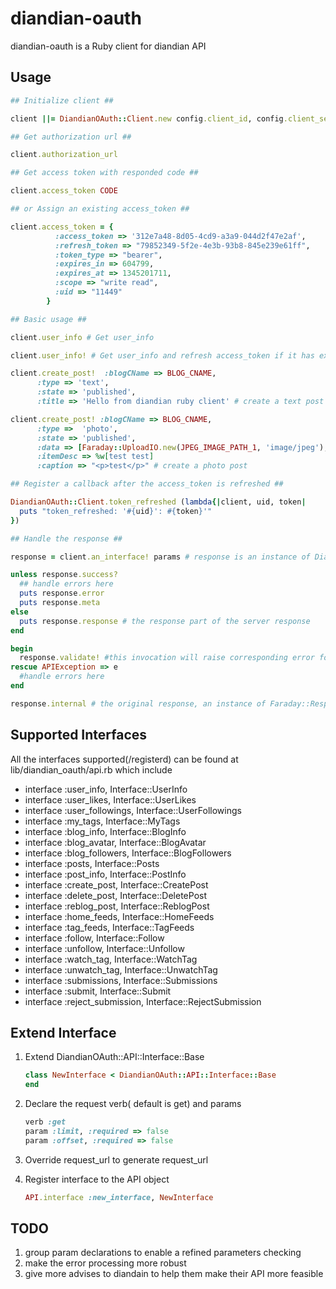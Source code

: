 diandian-oauth
==============

diandian-oauth is a Ruby client for diandian API

Usage
-----

```ruby
## Initialize client ##

client ||= DiandianOAuth::Client.new config.client_id, config.client_secret, config.client_options

## Get authorization url ##

client.authorization_url

## Get access token with responded code ##

client.access_token CODE

## or Assign an existing access_token ##

client.access_token = {
          :access_token => '312e7a48-8d05-4cd9-a3a9-044d2f47e2af',
          :refresh_token => "79852349-5f2e-4e3b-93b8-845e239e61ff",
          :token_type => "bearer",
          :expires_in => 604799,
          :expires_at => 1345201711,
          :scope => "write read",
          :uid => "11449"
        }

## Basic usage ##

client.user_info # Get user_info

client.user_info! # Get user_info and refresh access_token if it has expired

client.create_post!  :blogCName => BLOG_CNAME,
      :type => 'text',
      :state => 'published',
      :title => 'Hello from diandian ruby client' # create a text post

client.create_post! :blogCName => BLOG_CNAME,
      :type =>  'photo',
      :state => 'published',
      :data => [Faraday::UploadIO.new(JPEG_IMAGE_PATH_1, 'image/jpeg'), Faraday::UploadIO.new(JPEG_IMAGE_PATH_2, 'image/jpeg')],
      :itemDesc => %w[test test]
      :caption => "<p>test</p>" # create a photo post

## Register a callback after the access_token is refreshed ##

DiandianOAuth::Client.token_refreshed (lambda{|client, uid, token|
  puts "token_refreshed: '#{uid}': #{token}'"
})

## Handle the response ##

response = client.an_interface! params # response is an instance of DiandianOAuth::Response

unless response.success?
  ## handle errors here
  puts response.error
  puts response.meta
else
  puts response.response # the response part of the server response
end

begin
  response.validate! #this invocation will raise corresponding error for an error response
rescue APIException => e
  #handle errors here
end

response.internal # the original response, an instance of Faraday::Response
```

Supported Interfaces
-------------------

All the interfaces supported(/registerd) can be found at lib/diandian_oauth/api.rb which include

* interface :user_info, Interface::UserInfo
* interface :user_likes, Interface::UserLikes
* interface :user_followings, Interface::UserFollowings
* interface :my_tags, Interface::MyTags
* interface :blog_info, Interface::BlogInfo
* interface :blog_avatar, Interface::BlogAvatar
* interface :blog_followers, Interface::BlogFollowers
* interface :posts, Interface::Posts
* interface :post_info, Interface::PostInfo
* interface :create_post, Interface::CreatePost
* interface :delete_post, Interface::DeletePost
* interface :reblog_post, Interface::ReblogPost
* interface :home_feeds, Interface::HomeFeeds
* interface :tag_feeds, Interface::TagFeeds
* interface :follow, Interface::Follow
* interface :unfollow, Interface::Unfollow
* interface :watch_tag, Interface::WatchTag
* interface :unwatch_tag, Interface::UnwatchTag
* interface :submissions, Interface::Submissions
* interface :submit, Interface::Submit
* interface :reject_submission, Interface::RejectSubmission

Extend Interface
------------------------

1.  Extend DiandianOAuth::API::Interface::Base

    ```ruby
    class NewInterface < DiandianOAuth::API::Interface::Base
    end
    ```
2.  Declare the request verb( default is get) and params

    ```ruby
    verb :get
    param :limit, :required => false
    param :offset, :required => false
    ```
3.  Override request_url to generate request_url
4.  Register interface to the API object

    ```ruby
    API.interface :new_interface, NewInterface
    ```

TODO
----

1. group param declarations to enable a refined parameters checking
2. make the error processing more robust
3. give more advises to diandain to help them make their API more feasible


